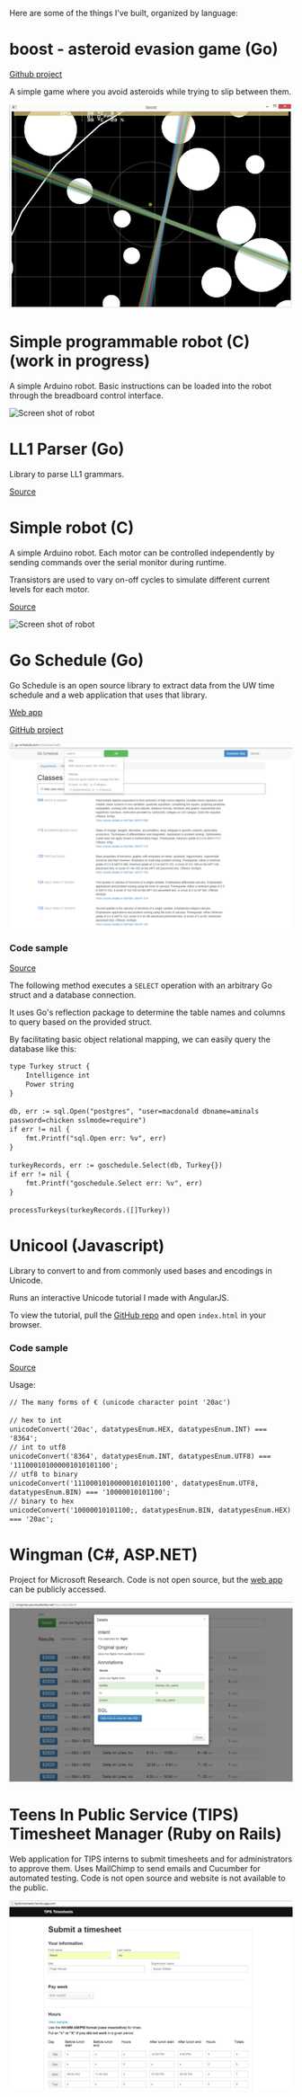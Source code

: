 Here are some of the things I've built, organized by language:

# boost - asteroid evasion game (Go)

[Github project](https://github.com/kvu787/boost)

A simple game where you avoid asteroids while trying to slip between them. 

![Screen shot of boost](https://raw.githubusercontent.com/kvu787/portfolio/master/images/boost.png)

# Simple programmable robot (C) (work in progress)

A simple Arduino robot. Basic instructions can be loaded into the robot through the breadboard control interface.

![Screen shot of robot](https://raw.githubusercontent.com/kvu787/portfolio/master/images/robot2.png)

# LL1 Parser (Go)

Library to parse LL1 grammars.

[Source](https://bitbucket.org/kvu787/ll1)

# Simple robot (C)

A simple Arduino robot. Each motor can be controlled independently by sending commands over the serial monitor during runtime.

Transistors are used to vary on-off cycles to simulate different current levels for each motor.

[Source](https://bitbucket.org/kvu787/robot)

![Screen shot of robot](https://raw.githubusercontent.com/kvu787/portfolio/master/images/robot.png)

# Go Schedule (Go)

Go Schedule is an open source library to extract data from the UW time schedule and a web application that uses that library. 

[Web app](http://go-schedule.com/)

[GitHub project](https://github.com/kvu787/goschedule/)


![Screen shot of GoSchedule](https://raw.githubusercontent.com/kvu787/portfolio/master/images/goschedule.png)

### Code sample

[Source](https://github.com/kvu787/goschedule/blob/master/lib/database.go)

The following method executes a `SELECT` operation with an arbitrary Go struct and a database connection. 

It uses Go's reflection package to determine the table names and columns to query based on the provided struct.

By facilitating basic object relational mapping, we can easily query the database like this:

	type Turkey struct {
		Intelligence int
		Power string
	}

	db, err := sql.Open("postgres", "user=macdonald dbname=aminals password=chicken sslmode=require")
	if err != nil {
		fmt.Printf("sql.Open err: %v", err)
	}

	turkeyRecords, err := goschedule.Select(db, Turkey{})
	if err != nil {
		fmt.Printf("goschedule.Select err: %v", err)
	}
	
	processTurkeys(turkeyRecords.([]Turkey))

# Unicool (Javascript)

Library to convert to and from commonly used bases and encodings in Unicode.

Runs an interactive Unicode tutorial I made with AngularJS. 

To view the tutorial, pull the [GitHub repo](https://github.com/kvu787/unicool) and open `index.html` in your browser.

### Code sample

[Source](https://github.com/kvu787/unicool/blob/master/unicode.js)

Usage:

	// The many forms of € (unicode character point '20ac')

	// hex to int 
	unicodeConvert('20ac', datatypesEnum.HEX, datatypesEnum.INT) === '8364';
	// int to utf8
	unicodeConvert('8364', datatypesEnum.INT, datatypesEnum.UTF8) === '111000101000001010101100';
	// utf8 to binary
	unicodeConvert('111000101000001010101100', datatypesEnum.UTF8, datatypesEnum.BIN) === '10000010101100';
	// binary to hex
	unicodeConvert('10000010101100;, datatypesEnum.BIN, datatypesEnum.HEX) === '20ac';

# Wingman (C#, ASP.NET)

Project for Microsoft Research. Code is not open source, but the [web app](http://wingman.azurewebsites.net/) can be publicly accessed.

![Screen shot of Wingman](https://raw.githubusercontent.com/kvu787/portfolio/master/images/wingman.png)

# Teens In Public Service (TIPS) Timesheet Manager (Ruby on Rails)

Web application for TIPS interns to submit timesheets and for administrators to approve them. 
Uses MailChimp to send emails and Cucumber for automated testing.
Code is not open source and website is not available to the public.

![Screen shot of TIPS timesheet manager](https://raw.githubusercontent.com/kvu787/portfolio/master/images/tips.png)